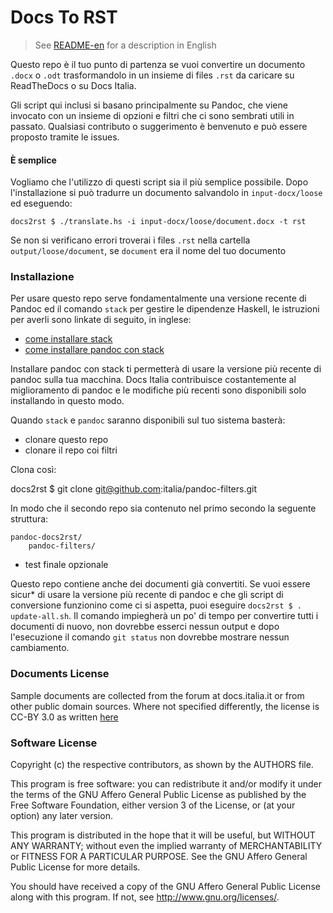 
# Docs To RST

> See [README-en](README-en.md) for a description in English

Questo repo è il tuo punto di partenza se vuoi convertire un documento
`.docx` o `.odt` trasformandolo in un insieme di files `.rst` da
caricare su ReadTheDocs o su Docs Italia.

Gli script qui inclusi si basano principalmente su Pandoc, che viene
invocato con un insieme di opzioni e filtri che ci sono sembrati utili
in passato. Qualsiasi contributo o suggerimento è benvenuto e può
essere proposto tramite le issues.

#### È semplice

Vogliamo che l'utilizzo di questi script sia il più semplice
possibile. Dopo l'installazione si può tradurre un documento
salvandolo in `input-docx/loose` ed eseguendo:

    docs2rst $ ./translate.hs -i input-docx/loose/document.docx -t rst

Se non si verificano errori troverai i files `.rst` nella cartella
`output/loose/document`, se `document` era il nome del tuo documento

### Installazione

Per usare questo repo serve fondamentalmente una versione recente di
Pandoc ed il comando `stack` per gestire le dipendenze Haskell, le
istruzioni per averli sono linkate di seguito, in inglese:

- [come installare stack](https://docs.haskellstack.org/en/stable/README/#how-to-install)
- [come installare pandoc con stack](http://pandoc.org/installing.html#quick-stack-method)

Installare pandoc con stack ti permetterà di usare la versione più
recente di pandoc sulla tua macchina. Docs Italia contribuisce
costantemente al miglioramento di pandoc e le modifiche più recenti
sono disponibili solo installando in questo modo.

Quando `stack` e `pandoc` saranno disponibili sul tuo sistema basterà:

- clonare questo repo
- clonare il repo coi filtri

Clona così:

   docs2rst $ git clone git@github.com:italia/pandoc-filters.git

In modo che il secondo repo sia contenuto nel primo secondo la
seguente struttura:

    pandoc-docs2rst/
        pandoc-filters/

- test finale opzionale

Questo repo contiene anche dei documenti già convertiti. Se vuoi
essere sicur* di usare la versione più recente di pandoc e che gli
script di conversione funzionino come ci si aspetta, puoi eseguire
`docs2rst $ . update-all.sh`. Il comando impiegherà un po' di tempo
per convertire tutti i documenti di nuovo, non dovrebbe esserci nessun
output e dopo l'esecuzione il comando `git status` non dovrebbe
mostrare nessun cambiamento.

### Documents License

Sample documents are collected from the forum at docs.italia.it or
from other public domain sources. Where not specified differently, the
license is CC-BY 3.0 as written
[here](https://developers.italia.it/en/note-legali/)

### Software License

Copyright (c) the respective contributors, as shown by the AUTHORS file.

This program is free software: you can redistribute it and/or modify
it under the terms of the GNU Affero General Public License as published
by the Free Software Foundation, either version 3 of the License, or
(at your option) any later version.

This program is distributed in the hope that it will be useful,
but WITHOUT ANY WARRANTY; without even the implied warranty of
MERCHANTABILITY or FITNESS FOR A PARTICULAR PURPOSE.  See the
GNU Affero General Public License for more details.

You should have received a copy of the GNU Affero General Public License
along with this program.  If not, see <http://www.gnu.org/licenses/>.
